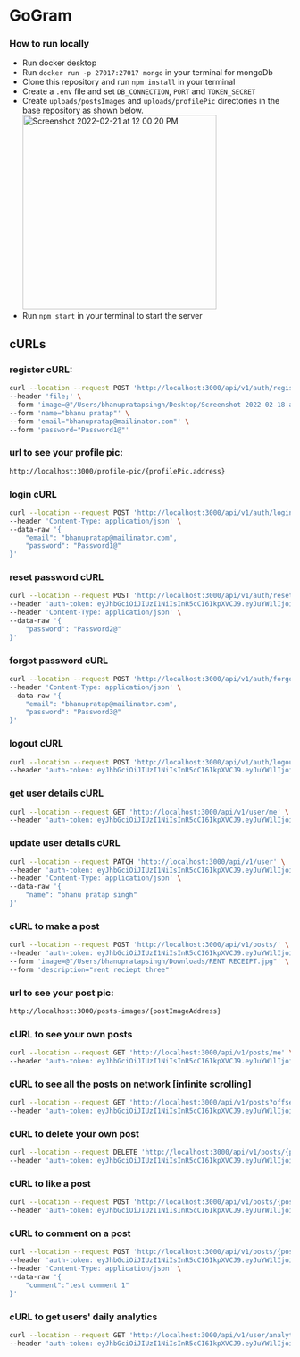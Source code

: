 # GoGram

### How to run locally
- Run docker desktop
- Run `docker run -p 27017:27017 mongo` in your terminal for mongoDb
- Clone this repository and run `npm install` in your terminal
- Create a `.env` file and set `DB_CONNECTION`, `PORT` and `TOKEN_SECRET`
- Create `uploads/postsImages` and `uploads/profilePic` directories in the base repository as shown below.
    <img width="347" alt="Screenshot 2022-02-21 at 12 00 20 PM" src="https://user-images.githubusercontent.com/52910511/154901408-3383a662-5aaa-4473-9c04-9237b1933a35.png">
- Run `npm start` in your terminal to start the server

## cURLs
### register cURL:
```bash
curl --location --request POST 'http://localhost:3000/api/v1/auth/register' \
--header 'file;' \
--form 'image=@"/Users/bhanupratapsingh/Desktop/Screenshot 2022-02-18 at 3.48.15 PM.png"' \
--form 'name="bhanu pratap"' \
--form 'email="bhanupratap@mailinator.com"' \
--form 'password="Password1@"'
```

### url to see your profile pic:
```bash
http://localhost:3000/profile-pic/{profilePic.address}
```

### login cURL
```bash
curl --location --request POST 'http://localhost:3000/api/v1/auth/login' \
--header 'Content-Type: application/json' \
--data-raw '{
    "email": "bhanupratap@mailinator.com",
    "password": "Password1@"
}'
```

### reset password cURL
```bash
curl --location --request POST 'http://localhost:3000/api/v1/auth/reset-password' \
--header 'auth-token: eyJhbGciOiJIUzI1NiIsInR5cCI6IkpXVCJ9.eyJuYW1lIjoiYmhhbnUgcHJhdGFwIHNpbmdoIiwiaWQiOiI2MjExZjAyZDQ5MThjOWNjYjVlYWEzZDYiLCJpYXQiOjE2NDUzNDQxMDR9.t-MusfLkcD1xwGagRBgqbYGoBwkigSrHwKF9goyztD8' \
--header 'Content-Type: application/json' \
--data-raw '{
    "password": "Password2@"
}'
```

### forgot password cURL
```bash
curl --location --request POST 'http://localhost:3000/api/v1/auth/forgot-password' \
--header 'Content-Type: application/json' \
--data-raw '{
    "email": "bhanupratap@mailinator.com",
    "password": "Password3@"
}'
```

### logout cURL
```bash
curl --location --request POST 'http://localhost:3000/api/v1/auth/logout' \
--header 'auth-token: eyJhbGciOiJIUzI1NiIsInR5cCI6IkpXVCJ9.eyJuYW1lIjoiYmhhbnUgcHJhdGFwIiwiaWQiOiI2MjExZjAyZDQ5MThjOWNjYjVlYWEzZDYiLCJpYXQiOjE2NDUzNDM1OTN9.XI5YJzf5f0l_vG-Qb5Mf86otkz_PYrU-21_K_jF1ZpU'
```

### get user details cURL
```bash
curl --location --request GET 'http://localhost:3000/api/v1/user/me' \
--header 'auth-token: eyJhbGciOiJIUzI1NiIsInR5cCI6IkpXVCJ9.eyJuYW1lIjoiYmhhbnUgcHJhdGFwIiwiaWQiOiI2MjExZjAyZDQ5MThjOWNjYjVlYWEzZDYiLCJpYXQiOjE2NDUzNDM1OTN9.XI5YJzf5f0l_vG-Qb5Mf86otkz_PYrU-21_K_jF1ZpU'
```

### update user details cURL
```bash
curl --location --request PATCH 'http://localhost:3000/api/v1/user' \
--header 'auth-token: eyJhbGciOiJIUzI1NiIsInR5cCI6IkpXVCJ9.eyJuYW1lIjoiYmhhbnUgcHJhdGFwIiwiaWQiOiI2MjExZjAyZDQ5MThjOWNjYjVlYWEzZDYiLCJpYXQiOjE2NDUzNDM1OTN9.XI5YJzf5f0l_vG-Qb5Mf86otkz_PYrU-21_K_jF1ZpU' \
--header 'Content-Type: application/json' \
--data-raw '{
    "name": "bhanu pratap singh"
}'
```

### cURL to make a post
```bash
curl --location --request POST 'http://localhost:3000/api/v1/posts/' \
--header 'auth-token: eyJhbGciOiJIUzI1NiIsInR5cCI6IkpXVCJ9.eyJuYW1lIjoiYmhhbnUgcHJhdGFwIiwiaWQiOiI2MjExZjAyZDQ5MThjOWNjYjVlYWEzZDYiLCJpYXQiOjE2NDUzNDM1OTN9.XI5YJzf5f0l_vG-Qb5Mf86otkz_PYrU-21_K_jF1ZpU' \
--form 'image=@"/Users/bhanupratapsingh/Downloads/RENT RECEIPT.jpg"' \
--form 'description="rent reciept three"'
```

### url to see your post pic:
```bash
http://localhost:3000/posts-images/{postImageAddress}
```

### cURL to see your own posts
```bash
curl --location --request GET 'http://localhost:3000/api/v1/posts/me' \
--header 'auth-token: eyJhbGciOiJIUzI1NiIsInR5cCI6IkpXVCJ9.eyJuYW1lIjoiYmhhbnUgcHJhdGFwIiwiaWQiOiI2MjExZjAyZDQ5MThjOWNjYjVlYWEzZDYiLCJpYXQiOjE2NDUzNDM1OTN9.XI5YJzf5f0l_vG-Qb5Mf86otkz_PYrU-21_K_jF1ZpU'
```

### cURL to see all the posts on network [infinite scrolling]
```bash
curl --location --request GET 'http://localhost:3000/api/v1/posts?offset=1&count=2' \
--header 'auth-token: eyJhbGciOiJIUzI1NiIsInR5cCI6IkpXVCJ9.eyJuYW1lIjoiYmhhbnUgcHJhdGFwIiwiaWQiOiI2MjExZjAyZDQ5MThjOWNjYjVlYWEzZDYiLCJpYXQiOjE2NDUzNDM1OTN9.XI5YJzf5f0l_vG-Qb5Mf86otkz_PYrU-21_K_jF1ZpU'
```

### cURL to delete your own post
```bash
curl --location --request DELETE 'http://localhost:3000/api/v1/posts/{postId}' \
--header 'auth-token: eyJhbGciOiJIUzI1NiIsInR5cCI6IkpXVCJ9.eyJuYW1lIjoiYmhhbnUgcHJhdGFwIiwiaWQiOiI2MjExZjAyZDQ5MThjOWNjYjVlYWEzZDYiLCJpYXQiOjE2NDUzNDM1OTN9.XI5YJzf5f0l_vG-Qb5Mf86otkz_PYrU-21_K_jF1ZpU'
```

### cURL to like a post
```bash
curl --location --request POST 'http://localhost:3000/api/v1/posts/{postId}/like' \
--header 'auth-token: eyJhbGciOiJIUzI1NiIsInR5cCI6IkpXVCJ9.eyJuYW1lIjoiaHJzcmtpb3AzIiwiaWQiOiI2MjExMTMzNjIwMjRlNTIxZmM1ZDFjODgiLCJpYXQiOjE2NDUyODgwMTh9.5fUHw-LhKup4ls-_xcBMDKT0EA-hpBrmsdCUXnkHQn4'
```

### cURL to comment on a post
```bash
curl --location --request POST 'http://localhost:3000/api/v1/posts/{postId}/comment' \
--header 'auth-token: eyJhbGciOiJIUzI1NiIsInR5cCI6IkpXVCJ9.eyJuYW1lIjoiaHJzcmtpb3AzIiwiaWQiOiI2MjExMTMzNjIwMjRlNTIxZmM1ZDFjODgiLCJpYXQiOjE2NDUyODgwMTh9.5fUHw-LhKup4ls-_xcBMDKT0EA-hpBrmsdCUXnkHQn4' \
--header 'Content-Type: application/json' \
--data-raw '{
    "comment":"test comment 1"
}'
```

### cURL to get users' daily analytics
```bash
curl --location --request GET 'http://localhost:3000/api/v1/user/analytics' \
--header 'auth-token: eyJhbGciOiJIUzI1NiIsInR5cCI6IkpXVCJ9.eyJuYW1lIjoiYmhhbnUgcHJhdGFwIiwiaWQiOiI2MjExZjAyZDQ5MThjOWNjYjVlYWEzZDYiLCJpYXQiOjE2NDUzNDM1OTN9.XI5YJzf5f0l_vG-Qb5Mf86otkz_PYrU-21_K_jF1ZpU'
```

